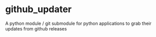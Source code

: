 # github_updater
A python module / git submodule for python applications to grab their updates from github releases
